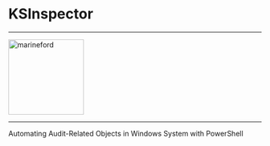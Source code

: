 # KSInspector

---

<img width="150" height="150" alt="marineford" src="[https://static.wikia.nocookie.net/onepiece/images/7/71/Gura_Gura_Island_Quake.png/revision/latest?cb=20150709004638)https://static.wikia.nocookie.net/onepiece/images/7/71/Gura_Gura_Island_Quake.png/revision/latest?cb=20150709004638](https://static.wikia.nocookie.net/onepiece/images/7/71/Gura_Gura_Island_Quake.png/revision/latest?cb=20150709004638)https://static.wikia.nocookie.net/onepiece/images/7/71/Gura_Gura_Island_Quake.png/revision/latest?cb=20150709004638">

---

Automating Audit-Related Objects in Windows System with PowerShell
